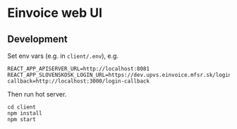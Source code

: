 # Einvoice web UI

## Development

Set env vars (e.g. in `client/.env`), e.g.
```text
REACT_APP_APISERVER_URL=http://localhost:8081
REACT_APP_SLOVENSKOSK_LOGIN_URL=https://dev.upvs.einvoice.mfsr.sk/login?callback=http://localhost:3000/login-callback
```

Then run hot server.
```shell script
cd client
npm install
npm start
```

